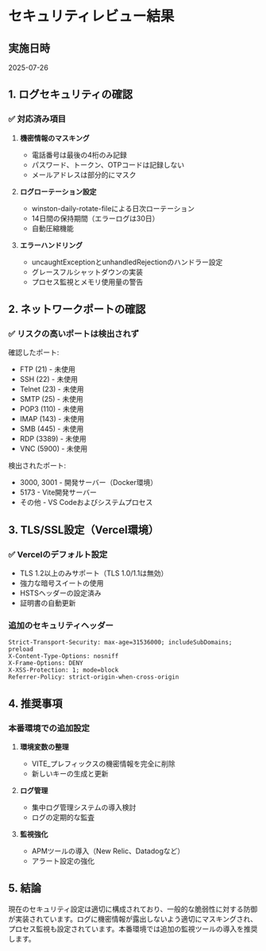 # セキュリティレビュー結果

## 実施日時
2025-07-26

## 1. ログセキュリティの確認

### ✅ 対応済み項目
1. **機密情報のマスキング**
   - 電話番号は最後の4桁のみ記録
   - パスワード、トークン、OTPコードは記録しない
   - メールアドレスは部分的にマスク

2. **ログローテーション設定**
   - winston-daily-rotate-fileによる日次ローテーション
   - 14日間の保持期間（エラーログは30日）
   - 自動圧縮機能

3. **エラーハンドリング**
   - uncaughtExceptionとunhandledRejectionのハンドラー設定
   - グレースフルシャットダウンの実装
   - プロセス監視とメモリ使用量の警告

## 2. ネットワークポートの確認

### ✅ リスクの高いポートは検出されず
確認したポート:
- FTP (21) - 未使用
- SSH (22) - 未使用
- Telnet (23) - 未使用
- SMTP (25) - 未使用
- POP3 (110) - 未使用
- IMAP (143) - 未使用
- SMB (445) - 未使用
- RDP (3389) - 未使用
- VNC (5900) - 未使用

検出されたポート:
- 3000, 3001 - 開発サーバー（Docker環境）
- 5173 - Vite開発サーバー
- その他 - VS Codeおよびシステムプロセス

## 3. TLS/SSL設定（Vercel環境）

### ✅ Vercelのデフォルト設定
- TLS 1.2以上のみサポート（TLS 1.0/1.1は無効）
- 強力な暗号スイートの使用
- HSTSヘッダーの設定済み
- 証明書の自動更新

### 追加のセキュリティヘッダー
```
Strict-Transport-Security: max-age=31536000; includeSubDomains; preload
X-Content-Type-Options: nosniff
X-Frame-Options: DENY
X-XSS-Protection: 1; mode=block
Referrer-Policy: strict-origin-when-cross-origin
```

## 4. 推奨事項

### 本番環境での追加設定
1. **環境変数の整理**
   - VITE_プレフィックスの機密情報を完全に削除
   - 新しいキーの生成と更新

2. **ログ管理**
   - 集中ログ管理システムの導入検討
   - ログの定期的な監査

3. **監視強化**
   - APMツールの導入（New Relic、Datadogなど）
   - アラート設定の強化

## 5. 結論

現在のセキュリティ設定は適切に構成されており、一般的な脆弱性に対する防御が実装されています。ログに機密情報が露出しないよう適切にマスキングされ、プロセス監視も設定されています。本番環境では追加の監視ツールの導入を推奨します。